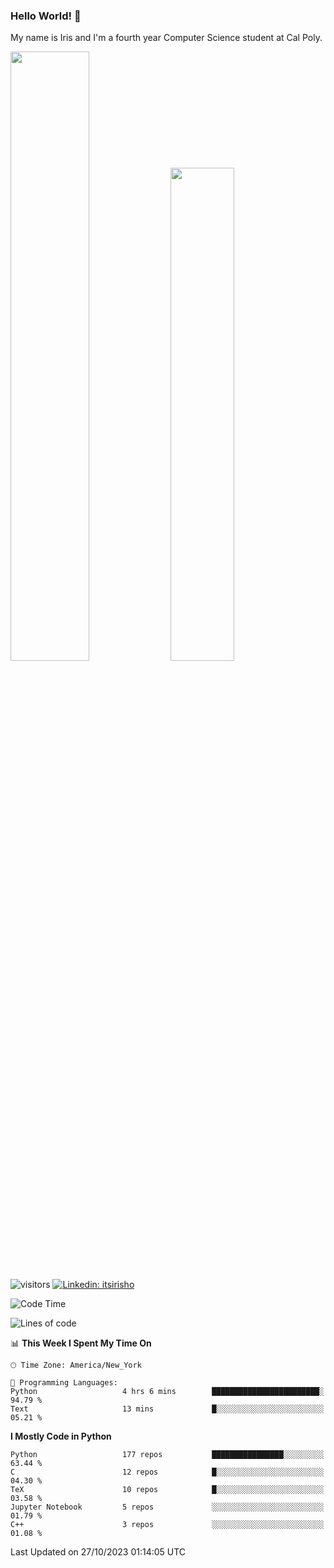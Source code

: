 ### Hello World! 👋

My name is Iris and I'm a fourth year Computer Science student at Cal Poly. 

<div id='github-stats' class='container'>
 <!-- GitHub Stats -->
 <img style="height: auto; width: 50%;" class="img" src="https://github-readme-stats.vercel.app/api?username=sleepyStick&show_icons=true&&count_private=true&include_all_commits=true&theme=panda" />
 <!-- GitHub Languages -->
 <img style="height: auto; width: 45%;" class="img" src="https://github-readme-stats.vercel.app/api/top-langs/?username=sleepyStick&langs_count=5&layout=compact&theme=panda" />
</div>

![visitors](https://komarev.com/ghpvc/?username=sleepyStick)
[![Linkedin: itsirisho](https://img.shields.io/badge/-itsirisho-informational?style=flat-square&logo=Linkedin&logoColor=white&link=https://www.linkedin.com/in/itsirisho/)](https://www.linkedin.com/in/itsirisho/)

<!--START_SECTION:waka-->
![Code Time](http://img.shields.io/badge/Code%20Time-685%20hrs%2045%20mins-blue)

![Lines of code](https://img.shields.io/badge/From%20Hello%20World%20I%27ve%20Written-40.6%20million%20lines%20of%20code-blue)

📊 **This Week I Spent My Time On** 

```text
🕑︎ Time Zone: America/New_York

💬 Programming Languages: 
Python                   4 hrs 6 mins        ████████████████████████░   94.79 % 
Text                     13 mins             █░░░░░░░░░░░░░░░░░░░░░░░░   05.21 % 
```

**I Mostly Code in Python** 

```text
Python                   177 repos           ████████████████░░░░░░░░░   63.44 % 
C                        12 repos            █░░░░░░░░░░░░░░░░░░░░░░░░   04.30 % 
TeX                      10 repos            █░░░░░░░░░░░░░░░░░░░░░░░░   03.58 % 
Jupyter Notebook         5 repos             ░░░░░░░░░░░░░░░░░░░░░░░░░   01.79 % 
C++                      3 repos             ░░░░░░░░░░░░░░░░░░░░░░░░░   01.08 % 
```




 Last Updated on 27/10/2023 01:14:05 UTC
<!--END_SECTION:waka-->

<!--
**konanyuta/konanyuta** is a ✨ _special_ ✨ repository because its `README.md` (this file) appears on your GitHub profile.

Here are some ideas to get you started:

- 🔭 I’m currently working on ...
- 🌱 I’m currently learning ...
- 👯 I’m looking to collaborate on ...
- 🤔 I’m looking for help with ...
- 💬 Ask me about ...
- 📫 How to reach me: ...
- 😄 Pronouns: ...
- ⚡ Fun fact: ...
-->
